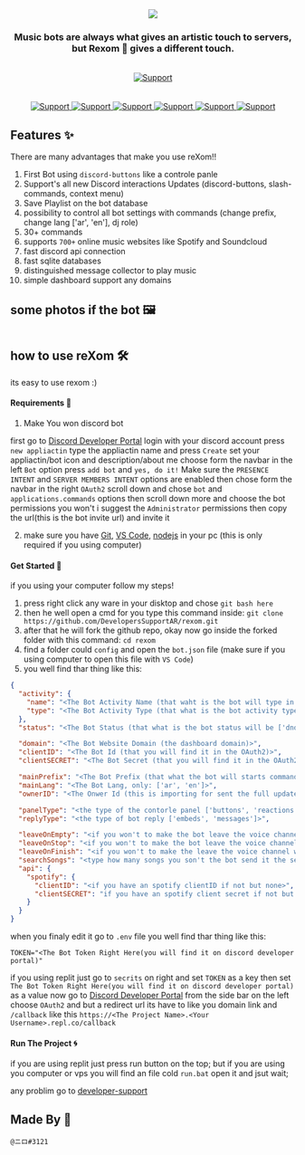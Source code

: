 
<div align="center">
  <img src="https://media.discordapp.net/attachments/743880363331420241/902711609112264804/unknown.png" align="center">
  <br>
  <h3>Music bots are always what gives an artistic touch to servers, but <b>Rexom 🎵</b> gives a different touch.</h3> 
  <br>
  <a href="#">
    <img src="https://img.shields.io/github/v/tag/DevelopersSupportAR/rexom?color=red&label=rexom&logo=discord&style=for-the-badge" alt="Support">
  <br>
  <br>
<br>
  <a href="https://discord.gg/developer-support">
    <img src="https://img.shields.io/discord/800447810864152596.svg?label=Discord&logo=Discord&colorB=7289da&style=for-the-badge" alt="Support">
  </a>
  <a href="#">
    <img src="https://img.shields.io/node/v/discord.js?color=blue&label=node&logo=javascript&style=for-the-badge" alt="Support">
    </a>
    <a href="#">
    <img src="https://img.shields.io/npm/v/distube?label=Distube&logo=npm&style=for-the-badge" alt="Support">
    </a>
    <a href="#">
    <img src="https://img.shields.io/npm/v/discord.js?label=DISCORD.JS&logo=npm&style=for-the-badge" alt="Support">
    <a href="#">
    <img src="https://img.shields.io/github/issues/DevelopersSupportAR/rexom?logo=github&style=for-the-badge" alt="Support">
    </a>
    <a href="#">
    <img src="https://img.shields.io/github/commit-activity/m/DevelopersSupportAR/rexom?logo=github&style=for-the-badge" alt="Support">
    </a>
</div>


## Features ✨

There are many advantages that make you use reXom!!

1. First Bot using `discord-buttons` like a controle panle
2. Support's all new Discord interactions Updates (discord-buttons, slash-commands, context menu)
3. Save Playlist on the bot database
4. possibility to control all bot settings with commands (change prefix, change lang ['ar', 'en'], dj role)
5. 30+ commands
6. supports `700+` online music websites like Spotify and Soundcloud
7. fast discord api connection
8. fast sqlite databases
9. distinguished message collector to play music
10. simple dashboard support any domains

## some photos if the bot 🖼

<img src="" align="center" style="weight: 500px"/>

## how to use reXom 🛠️

its easy to use rexom :)

#### Requirements 📜

1. Make You won discord bot

first go to [Discord Developer Portal](https://discord.com/developers/applications/)
login with your discord account
press `new appliactin`
type the appliactin name and press `Create`
set your appliactin/bot icon and description/about me
choose form the navbar in the left `Bot` option
press `add bot` and `yes, do it!`
Make sure the `PRESENCE INTENT` and `SERVER MEMBERS INTENT` options are enabled
then chose form the navbar in the right `OAuth2`
scroll down and chose `bot` and `applications.commands` options then scroll down more and choose the bot permissions you won't i suggest the `Administrator` permissions then copy the url(this is the bot invite url) and invite it

2. make sure you have [Git](https://git-scm.com/downloads), [VS Code](https://code.visualstudio.com/download), [nodejs](https://nodejs.org/en/download/current/) in your pc (this is only required if you using computer)


#### Get Started 🚀

if you using your computer follow my steps!

1. press right click any ware in your disktop and chose `git bash here`
2. then he well open a cmd for you type this command inside: `git clone https://github.com/DevelopersSupportAR/rexom.git`
3. after that he will fork the github repo, okay now go inside the forked folder with this command: `cd rexom`
4. find a folder could `config` and open the `bot.json` file (make sure if you using computer to open this file with `VS Code`)
5. you well find thar thing like this:

```json
{
  "activity": {
    "name": "<The Bot Activity Name (that waht is the bot will type in his activity)>",
    "type": "<The Bot Activity Type (that what is the bot activity type  will be ['PLAYING', 'LISTENING', 'WATCHING', 'COMPETING'])>"
  },
  "status": "<The Bot Status (that what is the bot status will be ['dnd', 'online', 'idle])>",

  "domain": "<The Bot Website Domain (the dashboard domain)>",
  "clientID": "<The Bot Id (that you will find it in the OAuth2)>",
  "clientSECRET": "<The Bot Secret (that you will find it in the OAuth2)>",

  "mainPrefix": "<The Bot Prefix (that what the bot will starts commands)>",
  "mainLang": "<The Bot Lang, only: ['ar', 'en']>",
  "ownerID": "<The Onwer Id (this is importing for sent the full updates for the bot)>",

  "panelType": "<the type of the contorle panel ['buttons', 'reactions', 'none']>",
  "replyType": "<the type of bot reply ['embeds', 'messages']>",

  "leaveOnEmpty": "<if you won't to make the bot leave the voice channel when the queue is empty but 'true' if not but 'false'>",
  "leaveOnStop": "<if you won't to make the bot leave the voice channel when you type the stop command but 'true' if ot but 'false'>",
  "leaveOnFinish": "<if you won't to make the leave the voice channel when it's done type 'true' if not type 'false'>",
  "searchSongs": "<type how many songs you son't the bot send it the search menu if you don't wont the search menu type 0>",
  "api": {
    "spotify": {
      "clientID": "<if you have an spotify clientID if not but none>",
      "clientSECRET": "if you have an spotify client secret if not but none"
    }
  }
}
```

when you finaly edit it go to `.env` file
you well find thar thing like this:

```
TOKEN="<The Bot Token Right Here(you will find it on discord developer portal)"
```

if you using replit just go to `secrits` on right
and set `TOKEN` as a key
then set `The Bot Token Right Here(you will find it on discord developer portal)` as a value
now go to [Discord Developer Portal](https://discord.com/developers/applications/) from the side bar on the left choose `OAuth2` and but a redirect url
its have to like you domain link and `/callback` like this `https://<The Project Name>.<Your Username>.repl.co/callback`

#### Run The Project 🌀

if you are using replit just press run button on the top;
but if you are using you computer or vps you will find an file cold `run.bat` open it and jsut wait;

any problim go to [developer-support](https://discord.gg/developer-support)


## Made By 🔌

`@ニロ#3121`
